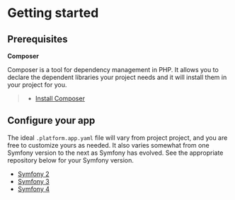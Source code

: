 # Getting started

## Prerequisites

**Composer**

Composer is a tool for dependency management in PHP. It allows you to declare the dependent libraries your project needs and it will install them in your project for you.

> -   [Install Composer](https://getcomposer.org/download/)

## Configure your app

The ideal `.platform.app.yaml` file will vary from project project, and you are free to customize yours as needed.  It also varies somewhat from one Symfony version to the next as Symfony has evolved.  See the appropriate repository below for your Symfony version.

* [Symfony 2](https://github.com/platformsh/platformsh-example-symfony2)
* [Symfony 3](https://github.com/platformsh/platformsh-example-symfony3)
* [Symfony 4](https://github.com/platformsh/template-symfony4)
